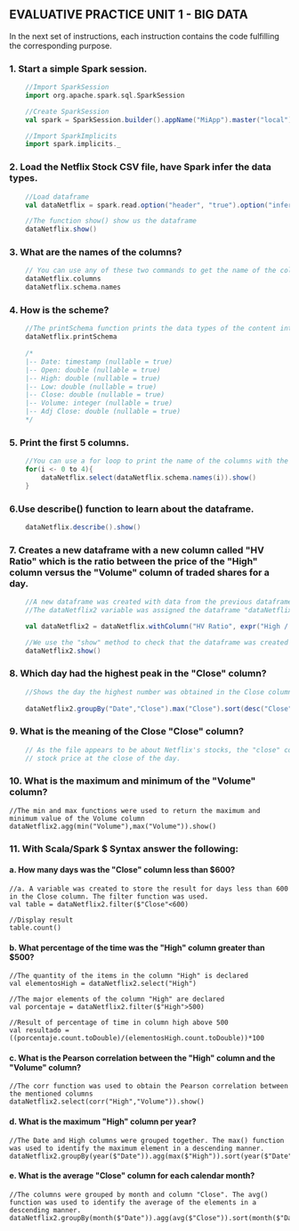 ## EVALUATIVE PRACTICE UNIT 1 - BIG DATA

In the next set of instructions, each instruction contains the code fulfilling 
the corresponding purpose.

### **1. Start a simple Spark session.** 
```scala
    //Import SparkSession
    import org.apache.spark.sql.SparkSession

    //Create SparkSession
    val spark = SparkSession.builder().appName("MiApp").master("local").getOrCreate()

    //Import SparkImplicits 
    import spark.implicits._ 
 ```

### **2. Load the Netflix Stock CSV file, have Spark infer the data types.**
```scala
    //Load dataframe
    val dataNetflix = spark.read.option("header", "true").option("inferSchema","true")csv("Netflix_2011_2016.csv")

    //The function show() show us the dataframe
    dataNetflix.show()
```
### **3. What are the names of the columns?**
```scala
    // You can use any of these two commands to get the name of the columns
    dataNetflix.columns
    dataNetflix.schema.names
```
### **4. How is the scheme?**
```scala
    //The printSchema function prints the data types of the content into the dataframe
    dataNetflix.printSchema 
    
    /*
    |-- Date: timestamp (nullable = true)
    |-- Open: double (nullable = true)
    |-- High: double (nullable = true)
    |-- Low: double (nullable = true)
    |-- Close: double (nullable = true)
    |-- Volume: integer (nullable = true)
    |-- Adj Close: double (nullable = true)
    */
```

### **5. Print the first 5 columns.**
```scala
    //You can use a for loop to print the name of the columns with the "columns" method
    for(i <- 0 to 4){
        dataNetflix.select(dataNetflix.schema.names(i)).show()
    }
```

### **6.Use describe() function to learn about the dataframe.**
```scala
    dataNetflix.describe().show()
```

### **7.  Creates a new dataframe with a new column called "HV Ratio" which is the ratio between the price of the "High" column versus the "Volume" column of traded shares for a day.**
```scala
    //A new dataframe was created with data from the previous dataframe by adding a new column called HV_Ratio. This column is the relationship between the High and Volume columns.
    //The dataNetflix2 variable was assigned the dataframe "dataNetflix" with the withColumn function to add the new required column and doing the division operation in the High and Volume columns.

    val dataNetflix2 = dataNetflix.withColumn("HV Ratio", expr("High / Volume"))

    //We use the "show" method to check that the dataframe was created correctly
    dataNetflix2.show()
```
### **8. Which day had the highest peak in the "Close" column?**
```scala
    //Shows the day the highest number was obtained in the Close column. The Date and Close columns were grouped, arranged in descending order, applying the max function and    only showing the first row.
        
    dataNetflix2.groupBy("Date","Close").max("Close").sort(desc("Close")).show(1)
```
### **9. What is the meaning of the Close "Close" column?**
```scala
    // As the file appears to be about Netflix's stocks, the "close" column refers to the
    // stock price at the close of the day.
```
### **10. What is the maximum and minimum of the "Volume" column?**

    //The min and max functions were used to return the maximum and minimum value of the Volume column
    dataNetflix2.agg(min("Volume"),max("Volume")).show()

### **11. With Scala/Spark $ Syntax answer the following:** 
#### **a. How many days was the "Close" column less than $600?**

    //a. A variable was created to store the result for days less than 600 in the Close column. The filter function was used.
    val table = dataNetflix2.filter($"Close"<600) 

    //Display result
    table.count()

#### **b. What percentage of the time was the "High" column greater than $500?**

    //The quantity of the items in the column "High" is declared
    val elementosHigh = dataNetflix2.select("High")

    //The major elements of the column "High" are declared
    val porcentaje = dataNetflix2.filter($"High">500)

    //Result of percentage of time in column high above 500
    val resultado = ((porcentaje.count.toDouble)/(elementosHigh.count.toDouble))*100

#### **c. What is the Pearson correlation between the "High" column and the "Volume" column?**

    //The corr function was used to obtain the Pearson correlation between the mentioned columns
    dataNetflix2.select(corr("High","Volume")).show()

#### **d. What is the maximum "High" column per year?**

    //The Date and High columns were grouped together. The max() function was used to identify the maximum element in a descending manner.
    dataNetflix2.groupBy(year($"Date")).agg(max($"High")).sort(year($"Date")).show()

#### **e. What is the average "Close" column for each calendar month?**

    //The columns were grouped by month and column "Close". The avg() function was used to identify the average of the elements in a descending manner.
    dataNetflix2.groupBy(month($"Date")).agg(avg($"Close")).sort(month($"Date")).show()